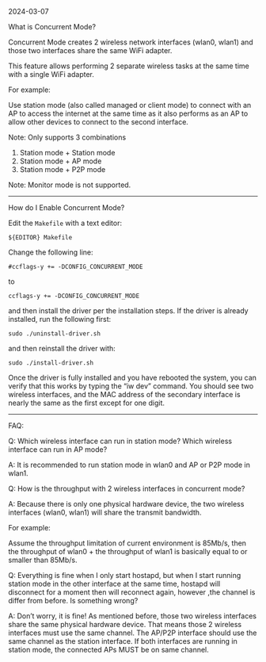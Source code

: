 2024-03-07

What is Concurrent Mode?

Concurrent Mode creates 2 wireless network interfaces (wlan0, wlan1) and those
two interfaces share the same WiFi adapter.

This feature allows performing 2 separate wireless tasks at the same time with a
single WiFi adapter.

For example:

Use station mode (also called managed or client mode) to connect with an
AP to access the internet at the same time as it also performs as an AP
to allow other devices to connect to the second interface.

Note: Only supports 3 combinations

1. Station mode + Station mode
2. Station mode + AP mode
3. Station mode + P2P mode

Note: Monitor mode is not supported.

-----

How do I Enable Concurrent Mode?

Edit the `Makefile` with a text editor:

```
${EDITOR} Makefile
```

Change the following line:

```
#ccflags-y += -DCONFIG_CONCURRENT_MODE
```

to 

```
ccflags-y += -DCONFIG_CONCURRENT_MODE
```

and then install the driver per the installation steps. If
the driver is already installed, run the following first:

```
sudo ./uninstall-driver.sh
```

and then reinstall the driver with:

```
sudo ./install-driver.sh
```

Once the driver is fully installed and you have rebooted the system, you
can verify that this works by typing the “iw dev” command. You should
see two wireless interfaces, and the MAC address of the secondary interface
is nearly the same as the first except for one digit.

-----

FAQ:

Q: Which wireless interface can run in station mode? Which
wireless interface can run in AP mode?

A: It is recommended to run station mode in wlan0 and AP or P2P mode in
wlan1.

Q: How is the throughput with 2 wireless interfaces in concurrent mode?

A: Because there is only one physical hardware device, the two wireless
interfaces (wlan0, wlan1) will share the transmit bandwidth.

For example:

Assume the throughput limitation of current environment is 85Mb/s,
then the throughput of wlan0 + the throughput of wlan1 is basically
equal to or smaller than 85Mb/s.

Q: Everything is fine when I only start hostapd, but when I start running
station mode in the other interface at the same time, hostapd will disconnect
for a moment then will reconnect again, however ,the channel is differ from
before. Is something wrong?

A: Don’t worry, it is fine! As mentioned before, those two wireless interfaces
share the same physical hardware device. That means those 2 wireless interfaces
must use the same channel. The AP/P2P interface should use the same channel as
the station interface. If both interfaces are running in station mode, the
connected APs MUST be on same channel.
